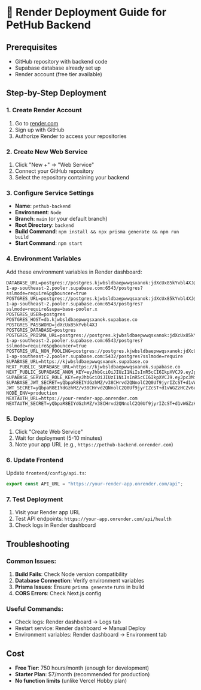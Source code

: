 # 🚀 Render Deployment Guide for PetHub Backend

## Prerequisites
- GitHub repository with backend code
- Supabase database already set up
- Render account (free tier available)

## Step-by-Step Deployment

### 1. Create Render Account
1. Go to [render.com](https://render.com)
2. Sign up with GitHub
3. Authorize Render to access your repositories

### 2. Create New Web Service
1. Click "New +" → "Web Service"
2. Connect your GitHub repository
3. Select the repository containing your backend

### 3. Configure Service Settings
- **Name**: `pethub-backend`
- **Environment**: `Node`
- **Branch**: `main` (or your default branch)
- **Root Directory**: `backend`
- **Build Command**: `npm install && npx prisma generate && npm run build`
- **Start Command**: `npm start`

### 4. Environment Variables
Add these environment variables in Render dashboard:

```
DATABASE_URL=postgres://postgres.kjwbsldbaepwwqsxanok:jdXcUx85kYvbl4XJ@aws-1-ap-southeast-2.pooler.supabase.com:6543/postgres?sslmode=require&pgbouncer=true
POSTGRES_URL=postgres://postgres.kjwbsldbaepwwqsxanok:jdXcUx85kYvbl4XJ@aws-1-ap-southeast-2.pooler.supabase.com:6543/postgres?sslmode=require&supa=base-pooler.x
POSTGRES_USER=postgres
POSTGRES_HOST=db.kjwbsldbaepwwqsxanok.supabase.co
POSTGRES_PASSWORD=jdXcUx85kYvbl4XJ
POSTGRES_DATABASE=postgres
POSTGRES_PRISMA_URL=postgres://postgres.kjwbsldbaepwwqsxanok:jdXcUx85kYvbl4XJ@aws-1-ap-southeast-2.pooler.supabase.com:6543/postgres?sslmode=require&pgbouncer=true
POSTGRES_URL_NON_POOLING=postgres://postgres.kjwbsldbaepwwqsxanok:jdXcUx85kYvbl4XJ@aws-1-ap-southeast-2.pooler.supabase.com:5432/postgres?sslmode=require
SUPABASE_URL=https://kjwbsldbaepwwqsxanok.supabase.co
NEXT_PUBLIC_SUPABASE_URL=https://kjwbsldbaepwwqsxanok.supabase.co
NEXT_PUBLIC_SUPABASE_ANON_KEY=eyJhbGciOiJIUzI1NiIsInR5cCI6IkpXVCJ9.eyJpc3MiOiJzdXBhYmFzZSIsInJlZiI6Imtqd2JzbGRiYWVwd3dxc3hhbm9rIiwicm9sZSI6ImFub24iLCJpYXQiOjE3NTg3NTA1MjUsImV4cCI6MjA3NDMyNjUyNX0.puz00qJ1SlZdnj_nsGd9hzU61EV8b2FPaZgFCgz9x9E
SUPABASE_SERVICE_ROLE_KEY=eyJhbGciOiJIUzI1NiIsInR5cCI6IkpXVCJ9.eyJpc3MiOiJzdXBhYmFzZSIsInJlZiI6Imtqd2JzbGRiYWVwd3dxc3hhbm9rIiwicm9sZSI6InNlcnZpY2Vfcm9sZSIsImlhdCI6MTc1ODc1MDUyNSwiZXhwIjoyMDc0MzI2NTI1fQ.yddgRiC5Y0hKVnZV5DhR7A6SZX1nxY4zt37_8wdABj0
SUPABASE_JWT_SECRET=yQbpaR8EIYdGzhMZ/v38CHrvd2QNnolC2Q0Uf9jyrIZcST+d1vWGZzHCZv6uMWghyc20LD+IMTM2yfWnDmeWrg==
JWT_SECRET=yQbpaR8EIYdGzhMZ/v38CHrvd2QNnolC2Q0Uf9jyrIZcST+d1vWGZzHCZv6uMWghyc20LD+IMTM2yfWnDmeWrg==
NODE_ENV=production
NEXTAUTH_URL=https://your-render-app.onrender.com
NEXTAUTH_SECRET=yQbpaR8EIYdGzhMZ/v38CHrvd2QNnolC2Q0Uf9jyrIZcST+d1vWGZzHCZv6uMWghyc20LD+IMTM2yfWnDmeWrg==
```

### 5. Deploy
1. Click "Create Web Service"
2. Wait for deployment (5-10 minutes)
3. Note your app URL (e.g., `https://pethub-backend.onrender.com`)

### 6. Update Frontend
Update `frontend/config/api.ts`:
```typescript
export const API_URL = "https://your-render-app.onrender.com/api";
```

### 7. Test Deployment
1. Visit your Render app URL
2. Test API endpoints: `https://your-app.onrender.com/api/health`
3. Check logs in Render dashboard

## Troubleshooting

### Common Issues:
1. **Build Fails**: Check Node version compatibility
2. **Database Connection**: Verify environment variables
3. **Prisma Issues**: Ensure `prisma generate` runs in build
4. **CORS Errors**: Check Next.js config

### Useful Commands:
- Check logs: Render dashboard → Logs tab
- Restart service: Render dashboard → Manual Deploy
- Environment variables: Render dashboard → Environment tab

## Cost
- **Free Tier**: 750 hours/month (enough for development)
- **Starter Plan**: $7/month (recommended for production)
- **No function limits** (unlike Vercel Hobby plan)
